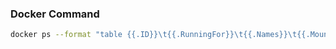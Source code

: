 ### Docker Command

```bash
docker ps --format "table {{.ID}}\t{{.RunningFor}}\t{{.Names}}\t{{.Mounts}}"
```
